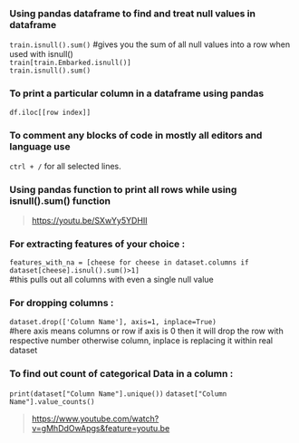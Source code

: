 ### Using pandas dataframe to find and treat null values in dataframe
`train.isnull().sum()` #gives you the sum of all null values into a row when used with isnull() <br>
`train[train.Embarked.isnull()]`<br>
`train.isnull().sum()`
<br> 

### To print a particular column in a dataframe using pandas 
`df.iloc[[row index]]`

### To comment any blocks of code in mostly all editors and language use <br>
`ctrl + /` for all selected lines. 

### Using pandas function to print all rows while using isnull().sum() function 
> https://youtu.be/SXwYy5YDHII 

### For extracting features of your choice :
`features_with_na = [cheese for cheese in dataset.columns if dataset[cheese].isnul().sum()>1]` <br> #this pulls out all columns with even a single null value 

### For dropping columns :
`dataset.drop(['Column Name'], axis=1, inplace=True)`<br> #here axis means columns or row if axis is 0 then it will drop the row with respective number otherwise column, inplace is replacing it within real dataset

### To find out count of categorical Data in a column :
`print(dataset["Column Name"].unique())`
`dataset["Column Name"].value_counts()`
> https://www.youtube.com/watch?v=gMhDdOwApgs&feature=youtu.be
